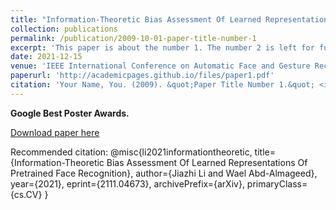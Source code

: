 ```yaml
---
title: "Information-Theoretic Bias Assessment Of Learned Representations Of Pretrained Face Recognition"
collection: publications
permalink: /publication/2009-10-01-paper-title-number-1
excerpt: 'This paper is about the number 1. The number 2 is left for future work.'
date: 2021-12-15
venue: 'IEEE International Conference on Automatic Face and Gesture Recognition 2021'
paperurl: 'http://academicpages.github.io/files/paper1.pdf'
citation: 'Your Name, You. (2009). &quot;Paper Title Number 1.&quot; <i>Journal 1</i>. 1(1).'
---
```

**Google Best Poster Awards.**

[Download paper here](http://academicpages.github.io/files/0211.pdf)

Recommended citation: 
@misc{li2021informationtheoretic,
      title={Information-Theoretic Bias Assessment Of Learned Representations Of Pretrained Face Recognition}, 
      author={Jiazhi Li and Wael Abd-Almageed},
      year={2021},
      eprint={2111.04673},
      archivePrefix={arXiv},
      primaryClass={cs.CV}
}
